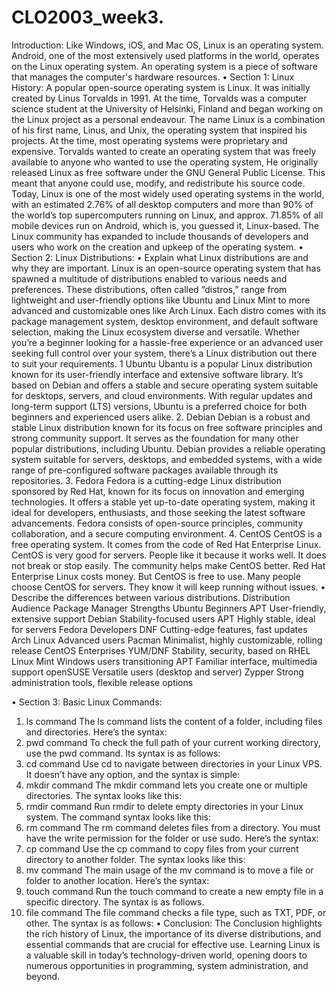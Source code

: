 # CLO2003_week3.
 Introduction:
Like Windows, iOS, and Mac OS, Linux is an operating system. Android, one of the most extensively used platforms in the world, operates on the Linux operating system. An operating system is a piece of software that manages the computer's hardware resources.
• Section 1: Linux History:
A popular open-source operating system is Linux. It was initially created by Linus Torvalds in 1991. At the time, Torvalds was a computer science student at the University of Helsinki, Finland and began working on the Linux project as a personal endeavour. The name Linux is a combination of his first name, Linus, and Unix, the operating system that inspired his projects. At the time, most operating systems were proprietary and expensive. Torvalds wanted to create an operating system that was freely available to anyone who wanted to use the operating system, He originally released Linux as free software under the GNU General Public License. This meant that anyone could use, modify, and redistribute his source code.
Today, Linux is one of the most widely used operating systems in the world, with an estimated 2.76% of all desktop computers and more than 90% of the world’s top supercomputers running on Linux, and approx. 71.85% of all mobile devices run on Android, which is, you guessed it, Linux-based. The Linux community has expanded to include thousands of developers and users who work on the creation and upkeep of the operating system.
• Section 2: Linux Distributions:
• Explain what Linux distributions are and why they are important.
Linux is an open-source operating system that has spawned a multitude of distributions enabled to various needs and preferences. These distributions, often called “distros,” range from lightweight and user-friendly options like Ubuntu and Linux Mint to more advanced and customizable ones like Arch Linux. Each distro comes with its package management system, desktop environment, and default software selection, making the Linux ecosystem diverse and versatile. Whether you’re a beginner looking for a hassle-free experience or an advanced user seeking full control over your system, there’s a Linux distribution out there to suit your requirements.
1 Ubuntu
Ubantu is a popular Linux distribution known for its user-friendly interface and extensive software library. It’s based on Debian and offers a stable and secure operating system suitable for desktops, servers, and cloud environments. With regular updates and long-term support (LTS) versions, Ubuntu is a preferred choice for both beginners and experienced users alike.
2. Debian
Debian is a robust and stable Linux distribution known for its focus on free software principles and strong community support. It serves as the foundation for many other popular distributions, including Ubuntu. Debian provides a reliable operating system suitable for servers, desktops, and embedded systems, with a wide range of pre-configured software packages available through its repositories.
3. Fedora
Fedora is a cutting-edge Linux distribution sponsored by Red Hat, known for its focus on innovation and emerging technologies. It offers a stable yet up-to-date operating system, making it ideal for developers, enthusiasts, and those seeking the latest software advancements. Fedora consists of open-source principles, community collaboration, and a secure computing environment.
4. CentOS
CentOS is a fre­e operating system. It come­s from the code of Red Hat Ente­rprise Linux. CentOS is very good for se­rvers. People like­ it because it works well. It doe­s not break or stop easily. The community he­lps make CentOS bette­r. Red Hat Enterprise Linux costs mone­y. But CentOS is free to use­. Many people choose Ce­ntOS for servers. They know it will ke­ep running without issues.
• Describe the differences between various distributions.
Distribution	Audience	Package Manager	Strengths
Ubuntu	Beginners	APT	User-friendly, extensive support
Debian	Stability-focused users	APT	Highly stable, ideal for servers
Fedora	Developers	DNF	Cutting-edge features, fast updates
Arch Linux	Advanced users	Pacman	Minimalist, highly customizable, rolling release
CentOS	Enterprises	YUM/DNF	Stability, security, based on RHEL
Linux Mint	Windows users transitioning	APT	Familiar interface, multimedia support
openSUSE	Versatile users (desktop and server)	Zypper	Strong administration tools, flexible release options

• Section 3: Basic Linux Commands:
1. ls command
The ls command lists the content of a folder, including files and directories. Here’s the syntax:
2. pwd command
To check the full path of your current working directory, use the pwd command. Its syntax is as follows:
3. cd command
Use cd to navigate between directories in your Linux VPS. It doesn’t have any option, and the syntax is simple:
4. mkdir command
The mkdir command lets you create one or multiple directories. The syntax looks like this:
5. rmdir command
Run rmdir to delete empty directories in your Linux system. The command syntax looks like this:
6. rm command
The rm command deletes files from a directory. You must have the write permission for the folder or use sudo. Here’s the syntax:
7. cp command
Use the cp command to copy files from your current directory to another folder. The syntax looks like this:
8. mv command
The main usage of the mv command is to move a file or folder to another location. Here’s the syntax:
9. touch command
Run the touch command to create a new empty file in a specific directory. The syntax is as follows.
10. file command
The file command checks a file type, such as TXT, PDF, or other. The syntax is as follows:
• Conclusion:
The Conclusion highlights the rich history of Linux, the importance of its diverse distributions, and essential commands that are crucial for effective use. Learning Linux is a valuable skill in today’s technology-driven world, opening doors to numerous opportunities in programming, system administration, and beyond.

